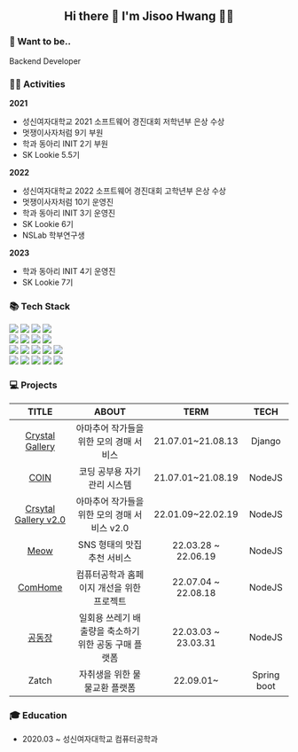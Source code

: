 <div>
	
<h2 align="center"> Hi there 👋 I'm Jisoo Hwang 👩‍💻</h2>
	
<h3>💭 Want to be.. </h3>
Backend Developer

<h3>💁‍♀️ Activities </h3>
	
__2021__
- 성신여자대학교 2021 소프트웨어 경진대회 저학년부 은상 수상
- 멋쟁이사자처럼 9기 부원
- 학과 동아리 INIT 2기 부원
- SK Lookie 5.5기
	
__2022__
- 성신여자대학교 2022 소프트웨어 경진대회 고학년부 은상 수상
- 멋쟁이사자처럼 10기 운영진
- 학과 동아리 INIT 3기 운영진
- SK Lookie 6기
- NSLab 학부연구생
	
__2023__
- 학과 동아리 INIT 4기 운영진
- SK Lookie 7기
	
<h3>📚 Tech Stack </h3>
	<img src="https://img.shields.io/badge/Java-007396?style=flat&logo=Conda-Forge&logoColor=white" />
	<img src="https://img.shields.io/badge/JavaScript-F7DF1E?style=flat&logo=JavaScript&logoColor=white" />
  <img src= "http://img.shields.io/badge/-Node.js-333?style=flat-square&logo=Node.js&logoColor=white"/>
  <img src="http://img.shields.io/badge/-Express-000000?style=flat-square&logo=Express&logoColor=white" />
  <br>
	<img src="http://img.shields.io/badge/-Amazon_AWS-232F3E?style=flat-square&logo=AmazonAWS" />
	<img src="http://img.shields.io/badge/-Amazon_EC2-FF9900?style=flat-square" />
	<img src="http://img.shields.io/badge/-Amazon_S3-569A31?style=flat-square" />
	<img src="http://img.shields.io/badge/-Google_Cloud_Platform-34ab53?style=flat-square&logo=GoogleCloud" />
	<br>
	<img src="http://img.shields.io/badge/-Firebase-2C384A?style=flat-square&logo=firebase" />
	<img src="http://img.shields.io/badge/-Django-092E20?style=flat-square&logo=Django" />
	<img src="http://img.shields.io/badge/-Docker-2496ED?style=flat-square" />
	<img src="https://img.shields.io/badge/Linux-FCC624?style=flat&logo=Linux&logoColor=white" />
  <img src="http://img.shields.io/badge/-Spring_Boot-6DB33F?style=flat-square&logo=Spring%20Boot&logoColor=white" />
  	<br>
      <img src="http://img.shields.io/badge/-Python-3776ab?style=flat-square&logo=Python&logoColor=white" />
  <img src="https://img.shields.io/badge/C-00599C?style=flat-square&logo=C&logoColor=white" />
  <img src="http://img.shields.io/badge/-C++-00599c?style=flat-square&logo=C%2B%2B&logoColor=white" />
  <img src="http://img.shields.io/badge/-Git-f05032?style=flat-square&logo=Git&logoColor=white" />
  <img src="http://img.shields.io/badge/-Github-181717?style=flat-square&logo=Github&logoColor=white" />
		<br>
	</div>
	

<h3>💻 Projects </h3>

		
  |TITLE|ABOUT|TERM|TECH|
|:---:|:---:|:---:|:---:|
|<a href="https://github.com/plum-king/Crystal-Gallery">Crystal Gallery</a>|아마추어 작가들을 위한 모의 경매 서비스|21.07.01~21.08.13|Django|
|<a href="https://github.com/plum-king/coin">COIN</a>|코딩 공부용 자기 관리 시스템|21.07.01~21.08.19|NodeJS|
|<a href="https://github.com/plum-king/CrystalGallery-V2.0">Crsytal Gallery v2.0</a>|아마추어 작가들을 위한 모의 경매 서비스 v2.0|22.01.09~22.02.19|NodeJS|
|<a href="https://github.com/plum-king/Meow">Meow</a>|SNS 형태의 맛집 추천 서비스|22.03.28 ~ 22.06.19|NodeJS|
|<a href="https://github.com/plum-king/ComHomeServer">ComHome</a>|컴퓨터공학과 홈페이지 개선을 위한 프로젝트|22.07.04 ~ 22.08.18|NodeJS|
|<a href="https://play.google.com/store/apps/details?id=com.gdjang.consumer_client">공동장</a>|일회용 쓰레기 배출량을 축소하기 위한 공동 구매 플랫폼|22.03.03 ~ 23.03.31|NodeJS|
|<a>Zatch</a>|자취생을 위한 물물교환 플랫폼|22.09.01~|Spring boot|

<h3>🎓 Education </h3>

- 2020.03 ~ 성신여자대학교 컴퓨터공학과
  
</div>
</div>
